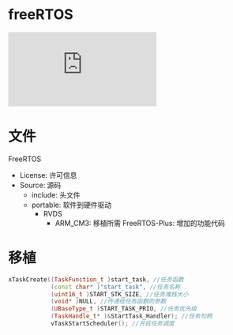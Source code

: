 # freeRTOS

![源码下载](https://www.freertos.org/a00104.html)

# 文件
FreeRTOS
- License: 许可信息
- Source: 源码
  - include: 头文件
  - portable: 软件到硬件驱动
    - RVDS
      - ARM_CM3: 移植所需
FreeRTOS-Plus: 增加的功能代码

# 移植

```C++
xTaskCreate((TaskFunction_t )start_task, //任务函数
            (const char* )"start_task", //任务名称
            (uint16_t )START_STK_SIZE, //任务堆栈大小
            (void* )NULL, //传递给任务函数的参数
            (UBaseType_t )START_TASK_PRIO, //任务优先级
            (TaskHandle_t* )&StartTask_Handler); //任务句柄 
            vTaskStartScheduler(); //开启任务调度
```